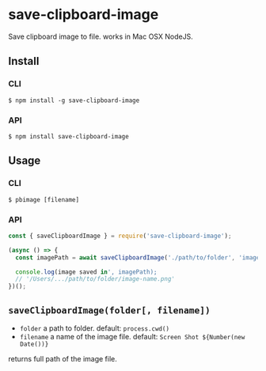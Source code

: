 # save-clipboard-image
Save clipboard image to file. works in Mac OSX NodeJS.

## Install
### CLI
```
$ npm install -g save-clipboard-image
```
### API
```
$ npm install save-clipboard-image
```

## Usage
### CLI
```
$ pbimage [filename]
```
### API
```ts
const { saveClipboardImage } = require('save-clipboard-image');

(async () => {
  const imagePath = await saveClipboardImage('./path/to/folder', 'image-name');

  console.log(image saved in', imagePath);
  // '/Users/.../path/to/folder/image-name.png'
})();
```

## `saveClipboardImage(folder[, filename])`
- `folder` a path to folder. default: `process.cwd()`
- `filename` a name of the image file. default: `Screen Shot ${Number(new Date())}`

returns full path of the image file.
